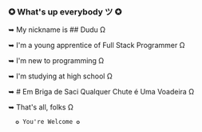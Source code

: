 ### ✪ What's up everybody ツ ✪

➥ My nickname is ## Dudu Ω

➥ I'm a young apprentice of Full Stack Programmer Ω

➥ I'm new to programming Ω

➥ I'm studying at high school Ω

➥ # Em Briga de Saci Qualquer Chute é Uma Voadeira Ω

➥ That's all, folks Ω

      ✪ You're Welcome ✪
